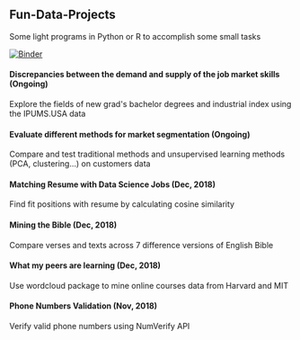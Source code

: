 ## Fun-Data-Projects
Some light programs in Python or R to accomplish some small tasks


[![Binder](https://mybinder.org/badge_logo.svg)](https://mybinder.org/v2/gh/liu431/Fun-Data-Projects/master)

#### Discrepancies between the demand and supply of the job market skills (Ongoing)
Explore the fields of new grad's bachelor degrees and industrial index using the IPUMS.USA data

#### Evaluate different methods for market segmentation (Ongoing)
Compare and test traditional methods and unsupervised learning methods (PCA, clustering...) on customers data

#### Matching Resume with Data Science Jobs (Dec, 2018)
Find fit positions with resume by calculating cosine similarity

#### Mining the Bible (Dec, 2018)
Compare verses and texts across 7 difference versions of English Bible

#### What my peers are learning (Dec, 2018)
Use wordcloud package to mine online courses data from Harvard and MIT

#### Phone Numbers Validation (Nov, 2018)
Verify valid phone numbers using NumVerify API
